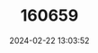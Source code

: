 ---
title: "160659"
category: "Junonia touhilimasa"
draft: false
date: 2024-02-22 13:03:52
languages:
  English: ["Naval Pansy"]
---